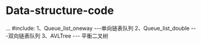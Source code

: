 # Data-structure-code
...
#include:
1、Queue_list_oneway ---单向链表队列
2、Queue_list_double ---双向链表队列
3、AVLTree --- 平衡二叉树
